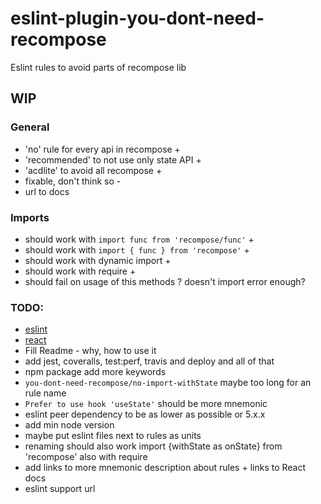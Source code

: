 # eslint-plugin-you-dont-need-recompose

Eslint rules to avoid parts of recompose lib

## WIP

### General

- 'no' rule for every api in recompose +
- 'recommended' to not use only state API +
- 'acdlite' to avoid all recompose +
- fixable, don't think so -
- url to docs

### Imports

- should work with `import func from 'recompose/func'` +
- should work with `import { func } from 'recompose'` +
- should work with dynamic import +
- should work with require +
- should fail on usage of this methods ? doesn't import error enough?

### TODO:

- [eslint](https://eslint.org/docs/developer-guide/working-with-rules)
- [react](https://reactjs.org/docs/hooks-faq.html#do-hooks-replace-render-props-and-higher-order-components)
- Fill Readme - why, how to use it
- add jest, coveralls, test:perf, travis and deploy and all of that
- npm package add more keywords
- `you-dont-need-recompose/no-import-withState` maybe too long for an rule name
- `Prefer to use hook 'useState'` should be more mnemonic
- eslint peer dependency to be as lower as possible or 5.x.x
- add min node version
- maybe put eslint files next to rules as units
- renaming should also work import {withState as onState} from 'recompose' also with require
- add links to more mnemonic description about rules + links to React docs
- eslint support url
